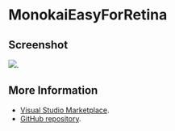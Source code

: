 # MonokaiEasyForRetina



## Screenshot
![](https://raw.githubusercontent.com/gerane/VSCodeThemes/master/gerane.Theme-MonokaiEasyForRetina/screenshot.png).


## More Information
* [Visual Studio Marketplace](https://marketplace.visualstudio.com/items/gerane.Theme-MonokaiEasyForRetina).
* [GitHub repository](https://github.com/gerane/VSCodeThemes).
